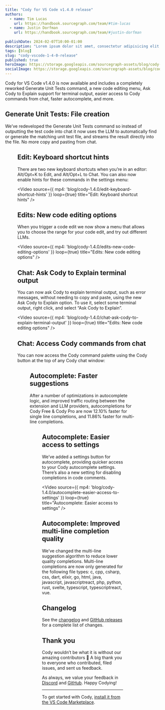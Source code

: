 ```yaml
---
title: "Cody for VS Code v1.4.0 release"
authors:
  - name: Tim Lucas
    url: https://handbook.sourcegraph.com/team/#tim-lucas
  - name: Justin Dorfman
    url: https://handbook.sourcegraph.com/team/#justin-dorfman
  
publishDate: 2024-02-07T10:00-01:00
description: "Lorem ipsum dolor sit amet, consectetur adipisicing elit, sed do eiusmod tempor incididunt ut labore et dolore magna aliqua. Ut enim ad minim veniam, quis nostrud exercitation ullamco laboris nisi ut aliquip ex ea commodo consequat. Duis aute irure dolor in reprehenderit in voluptate velit esse cillum dolore eu fugiat nulla pariatur. Excepteur sint occaecat cupidatat non proident, sunt in culpa qui officia deserunt mollit anim id est laborum."
tags: [blog]
slug: "cody-vscode-1-4-0-release"
published: true
heroImage: https://storage.googleapis.com/sourcegraph-assets/blog/cody-1.4.0/cody-vscode-1.4.0-og-image.png
socialImage: https://storage.googleapis.com/sourcegraph-assets/blog/cody-1.4.0/cody-vscode-1.4.0-og-image.png
--- 
```


Cody for VS Code v1.4.0 is now available and includes a completely reworked Generate Unit Tests command, a new code editing menu, Ask Cody to Explain support for terminal output, easier access to Cody commands from chat, faster autocomplete, and more.

## Generate Unit Tests: File creation

We’ve redeveloped the Generate Unit Tests command so instead of outputting the test code into chat it now uses the LLM to automatically find or generate the matching unit test file, and streams the result directly into the file. No more copy and pasting from chat.

<Figure
  src="https://storage.googleapis.com/sourcegraph-assets/blog/cody-1.4.0/new-general-unit-test-command.gif"
  alt="Cody v1.4.0: Generate Unit Tests: File creation"
/>


## Edit: Keyboard shortcut hints

There are two new keyboard shortcuts when you’re in an editor: Alt/Opt+K to Edit, and Alt/Opt+L to Chat. You can also now enable hints for these commands in the settings menu:

<Video
  source={{
    mp4: 'blog/cody-1.4.0/edit-keyboard-shortcut-hints'
  }}
  loop={true}
  title="Edit: Keyboard shortcut hints"
/>

## Edits: New code editing options

When you trigger a code edit we now show a menu that allows you to choose the range for your code edit, and try out different LLMs.

<Video
  source={{
    mp4: 'blog/cody-1.4.0/edits-new-code-editing-options'
  }}
  loop={true}
  title="Edits: New code editing options"
/>

## Chat: Ask Cody to Explain terminal output

You can now ask Cody to explain terminal output, such as error messages, without needing to copy and paste, using the new Ask Cody to Explain option. To use it, select some terminal output, right click, and select “Ask Cody to Explain”.


<Video
  source={{
    mp4: 'blog/cody-1.4.0/chat-ask-cody-to-explain-terminal-output'
  }}
  loop={true}
  title="Edits: New code editing options"
/>

## Chat: Access Cody commands from chat

You can now access the Cody command palette using the Cody button at the top of any Cody chat window:


<Figure
  src="https://storage.googleapis.com/sourcegraph-assets/blog/cody-1.4.0/chat-access-cody-commands-from-chat-v2.png"
  alt=" Chat: Access Cody commands from chat"
/>



## Autocomplete: Faster suggestions

After a number of optimizations in autocomplete logic, and improved traffic routing between the extension and LLM providers, autocompletions for Cody Free & Cody Pro are now 12.10% faster for single line completions, and 11.86% faster for multi-line completions.  


<Figure
  src="https://storage.googleapis.com/sourcegraph-assets/blog/cody-1.4.0/autocomplete-performance-graph-v4.png"
  alt="Autocomplete: Faster suggestions"
/>


## Autocomplete: Easier access to settings

We’ve added a settings button for autocomplete, providing quicker access to your Cody autocomplete settings. There’s also a new setting for disabling completions in code comments.

<Video
  source={{
    mp4: 'blog/cody-1.4.0/autocomplete-easier-access-to-settings'
  }}
  loop={true}
  title="Autocomplete: Easier access to settings"
/>

## Autocomplete: Improved multi-line completion quality

We’ve changed the multi-line suggestion algorithm to reduce lower quality completions. Multi-line completions are now only generated for the following file types: c, cpp, csharp, css, dart, elixir, go, html, java, javascript, javascriptreact, php, python, rust, svelte, typescript, typescriptreact, vue.


## Changelog

See the [changelog](https://github.com/sourcegraph/cody/releases/tag/vscode-v1.4.0) and [GitHub releases](https://github.com/sourcegraph/cody/releases) for a complete list of changes.


## Thank you

Cody wouldn’t be what it is without our amazing contributors 💖 A big thank you to everyone who contributed, filed issues, and sent us feedback.

As always, we value your feedback in [Discord](https://discord.com/servers/sourcegraph-969688426372825169) and [GitHub](https://github.com/sourcegraph/cody/discussions). Happy Codying!


<hr style={{marginTop:"2rem",marginBottom:"2rem"}} />

To get started with Cody, [install it from the VS Code Marketplace](https://marketplace.visualstudio.com/items?itemName=sourcegraph.cody-ai).
